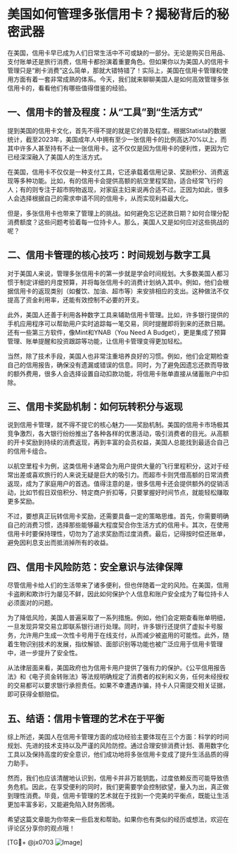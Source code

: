 # 美国如何管理多张信用卡？揭秘背后的秘密武器

在美国，信用卡早已成为人们日常生活中不可或缺的一部分。无论是购买日用品、支付账单还是旅行消费，信用卡都扮演着重要角色。但如果你以为美国人的信用卡管理只是“刷卡消费”这么简单，那就大错特错了！实际上，美国在信用卡管理和使用方面有着一套非常成熟的体系。今天，我们就来聊聊美国人是如何高效管理多张信用卡的，看看他们有哪些值得借鉴的经验。

## 一、信用卡的普及程度：从“工具”到“生活方式”

提到美国的信用卡文化，首先不得不提的就是它的普及程度。根据Statista的数据统计，截至2023年，美国成年人中拥有至少一张信用卡的比例高达70%以上，而其中许多人甚至持有不止一张信用卡。这不仅仅是因为信用卡的便利性，更因为它已经深深融入了美国人的生活方式。

在美国，信用卡不仅仅是一种支付工具，它还承载着信用记录、奖励积分、消费返现等多种功能。比如，有的信用卡会提供高额的航空里程奖励，适合经常飞行的人；有的则专注于超市购物返现，对家庭主妇来说再合适不过。正因为如此，很多人会选择根据自己的需求申请不同的信用卡，从而实现利益最大化。

但是，多张信用卡也带来了管理上的挑战。如何避免忘记还款日期？如何合理分配消费额度？这些问题考验着每一位持卡人。那么，美国人又是如何应对这些挑战的呢？

## 二、信用卡管理的核心技巧：时间规划与数字工具

对于美国人来说，管理多张信用卡的第一步就是学会时间规划。大多数美国人都习惯于制定详细的月度预算，并将每张信用卡的消费计划纳入其中。例如，他们会根据信用卡的返现类别（如餐饮、加油、超市等）来安排相应的支出。这种做法不仅提高了资金利用率，还能有效控制不必要的开支。

此外，美国人还善于利用各种数字工具来辅助信用卡管理。比如，许多银行提供的手机应用程序可以帮助用户实时追踪每一笔交易，同时提醒即将到来的还款日期。还有一些第三方软件，像Mint和YNAB（You Need A Budget），更是集成了预算管理、账单提醒和投资跟踪等功能，让信用卡管理变得更加轻松。

当然，除了技术手段，美国人也非常注重培养良好的习惯。例如，他们会定期检查自己的信用报告，确保没有遗漏或错误的信息。同时，为了避免因遗忘还款而导致的额外费用，很多人会选择设置自动扣款功能，将信用卡账单直接从储蓄账户中扣除。

## 三、信用卡奖励机制：如何玩转积分与返现

说到信用卡管理，就不得不提它的核心魅力——奖励机制。美国的信用卡市场极其竞争激烈，各大银行纷纷推出了各种各样的优惠活动，吸引消费者的目光。从高额的开卡奖励到持续的消费返现，再到丰富的会员权益，美国人总能找到最适合自己的信用卡组合。

以航空里程卡为例，这类信用卡通常会为用户提供大量的飞行里程积分，这对于经常出差或喜欢旅行的人来说无疑是巨大的吸引力。而超市卡则凭借高额的日常消费返现，成为了家庭用户的首选。值得注意的是，很多信用卡还会提供额外的促销活动，比如节假日双倍积分、特定商户折扣等，只要掌握好时间节点，就能轻松赚取更多奖励。

不过，要想真正玩转信用卡奖励，还需要具备一定的策略思维。首先，你需要明确自己的消费习惯，选择那些能够最大程度契合你生活方式的信用卡。其次，在使用信用卡时要保持理性，切勿为了追求奖励而过度消费。最后，记得按时偿还账单，避免因利息支出而抵消掉所有的收益。

## 四、信用卡风险防范：安全意识与法律保障

尽管信用卡给人们的生活带来了诸多便利，但也伴随着一定的风险。在美国，信用卡盗刷和欺诈行为屡见不鲜，因此如何保护个人信息和账户安全成为了每位持卡人必须面对的问题。

为了降低风险，美国人普遍采取了一系列措施。例如，他们会定期查看账单明细，一旦发现异常交易立即联系银行进行处理。同时，许多银行还提供了虚拟卡号服务，允许用户生成一次性卡号用于在线支付，从而减少被盗用的可能性。此外，随着生物识别技术的发展，指纹解锁、面部识别等功能也被广泛应用于信用卡管理中，进一步提升了安全性。

从法律层面来看，美国政府也为信用卡用户提供了强有力的保护。《公平信用报告法》和《电子资金转账法》等法规明确规定了消费者的权利和义务，任何未经授权的交易都可以要求银行承担责任。如果不幸遭遇诈骗，持卡人只需提交相关证据，即可获得全额赔偿。

## 五、结语：信用卡管理的艺术在于平衡

综上所述，美国人在信用卡管理方面的成功经验主要体现在三个方面：科学的时间规划、先进的技术支持以及严谨的风险防控。通过合理安排消费计划、善用数字化工具以及保持高度的安全意识，他们成功地将多张信用卡变成了提升生活品质的得力助手。

然而，我们也应该清醒地认识到，信用卡并非万能钥匙，过度依赖反而可能导致债务危机。因此，在享受便利的同时，我们更需要学会控制欲望，量入为出，真正做到理性消费。毕竟，信用卡管理的艺术就在于找到一个完美的平衡点，既能让生活更加丰富多彩，又能避免陷入财务困境。

希望这篇文章能为你带来一些启发和帮助。如果你也有类似的经历或想法，欢迎在评论区分享你的观点哦！

[TG💪+ @jx0703 ![Image](https://github.com/user-attachments/assets/dbca1d08-cadb-493c-b0ec-ad6f7a83f270)]